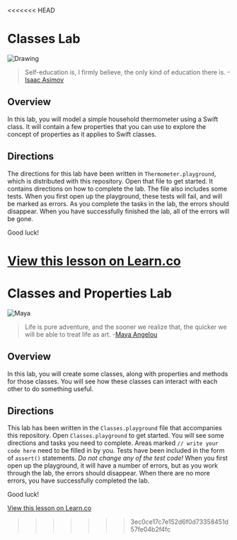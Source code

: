 <<<<<<< HEAD
# Classes Lab

![Drawing](http://i.imgur.com/itrJlyZ.jpg?1)  

> Self-education is, I firmly believe, the only kind of education there is. -[Isaac Asimov](https://en.wikipedia.org/wiki/Isaac_Asimov)
 

## Overview

In this lab, you will model a simple household thermometer using a Swift class. It will contain a few properties that you can use to explore the concept of properties as it applies to Swift classes.

## Directions

The directions for this lab have been written in `Thermometer.playground`, which is distributed with this repository. Open that file to get started. It contains directions on how to complete the lab. The file also includes some tests. When you first open up the playground, these tests will fail, and will be marked as errors. As you complete the tasks in the lab, the errors should disappear. When you have successfully finished the lab, all of the errors will be gone.

Good luck!

<a href='https://learn.co/lessons/Classes-Lab' data-visibility='hidden'>View this lesson on Learn.co</a>
=======
# Classes and Properties Lab 

![Maya](http://i.imgur.com/iuZ0ntM.jpg?1)  

> Life is pure adventure, and the sooner we realize that, the quicker we will be able to treat life as art. -[Maya Angelou](https://en.wikipedia.org/wiki/Maya_Angelou)

## Overview

In this lab, you will create some classes, along with properties and methods for those classes. You will see how these classes can interact with each other to do something useful.

## Directions

This lab has been written in the `Classes.playground` file that accompanies this repository. Open `Classes.playground` to get started. You will see some directions and tasks you need to complete. Areas marked `// write your code here` need to be filled in by you. Tests have been included in the form of `assert()` statements. _Do not change any of the test code!_ When you first open up the playground, it will have a number of errors, but as you work through the lab, the errors should disappear. When there are no more errors, you have successfully completed the lab.

Good luck!

<a href='https://learn.co/lessons/Classes-Init' data-visibility='hidden'>View this lesson on Learn.co</a>
>>>>>>> 3ec0ce17c7e152d6f0d73358451d57fe04b2f4fc
